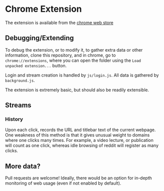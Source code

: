 # Chrome Extension

The extension is available from the [chrome web store](https://chrome.google.com/webstore/detail/connectordb-chrome-logger/nekbpbloplgnhgfknjaebahdjnabaclf)


## Debugging/Extending

To debug the extension, or to modify it, to gather extra data or other information,
clone this repository, and in chrome, go to `chrome://extensions`, where you can
open the folder using the `Load unpacked extension...` button.

Login and stream creation is handled by `js/login.js`. All data is gathered by `background.js`.

The extension is extremely basic, but should also be readily extensible.

## Streams

### History

Upon each click, records the URL and titlebar text of the current webpage.
One weakness of this method is that it gives unusual weight to domains where one clicks
many times. For example, a video lecture, or publication will count as one click,
whereas idle browsing of reddit will register as many clicks.

## More data?

Pull requests are welcome! Ideally, there would be an option for in-depth monitoring of
web usage (even if not enabled by default).